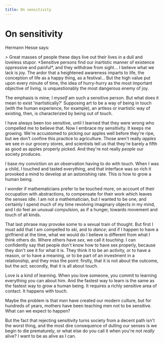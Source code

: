 ```yaml
---
title: On sensitivity
---
```


# On sensitivity

Hermann Hesse says:
<p delete-line/>
> Great masses of people these days live out their lives in a dull and loveless stupor. *Sensitive persons find our inartistic manner of existence oppressive and painful*, and they withdraw from sight… I believe what we lack is joy. The ardor that a heightened awareness imparts to life, the conception of life as a happy thing, as a festival… But the high value put upon every minute of time, the idea of hurry-hurry as the most important objective of living, is unquestionably the most dangerous enemy of joy.

The emphasis is mine; I *myself* am such a sensitive person. But what does it mean to exist 'inartistically?' Supposing art to be a way of being in touch (with the human experience, for example), an artless or inartistic way of existing, then, is characterized by being out of touch.

I have always been too sensitive, until I learned that they were wrong who compelled me to believe that. Now I embrace my sensitivity. It keeps me growing. We're accustomed to picking our apples well before they're ripe, but we don't confine this practice to agriculture. Those aren't really *apples* we see in our grocery stores, and scientists tell us that they're barely a fifth as good as apples properly picked. And they're not really *people* our society produces.

I base my conviction on an observation having to do with touch. When I was a child, I touched and tasted everything, and that interface was so rich it provoked a mind to develop at an astonishing rate. This is how to grow a human being.

I wonder if mathematicians prefer to be touched more, on account of their occupation with abstractions, to compensate for their work which leaves the senses idle. I am not a mathematician, but I wanted to be one, and certainly I spend much of my time revolving imaginary objects in my mind, and I do feel an unusual compulsion, as if a hunger, towards movement and touch of all kinds.

That last phrase may provoke some to a sexual train of thought. But first I must add that I am compelled to *ski*, and to *dance*; and if I happen to have a girlfriend at the time, what we would do I believe is different from what I think others do. Where others have *sex*, we call it *touching*. I can confidently say that people don't know how to have sex properly, because they don't see it for what it is. They think it to be an activity, or to have a reason, or to have a meaning, or to be part of an investment in a relationship, and they miss the point: firstly, that it is not about the outcome, but the act; secondly, that it is all about touch.

Love is a kind of learning. When you love someone, you commit to learning everything you can about him. And the fastest way to learn is the same as the fastest way to grow a human being. It requires a richly sensitive area of contact. It happens with touch.

Maybe the problem is that *men* have created our modern culture, but for hundreds of years, mothers have been teaching men not to be sensitive. What can we expect to happen?

But the fact that rejecting sensitivity turns society from a decent path isn't the worst thing, and the most dire consequence of dulling our senses is we begin to die prematurely, or what else do you call it when you're not *really* alive? I want to be as alive as I can. 